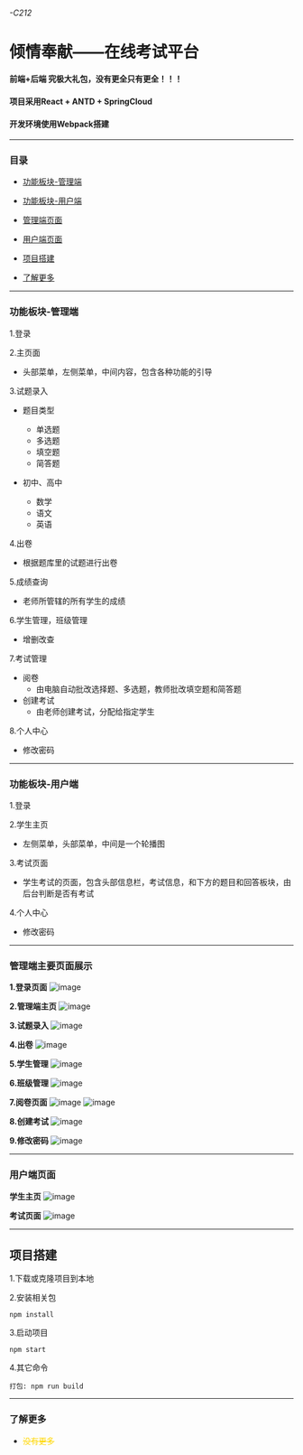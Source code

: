 ###### -C212
# 倾情奉献——在线考试平台    

#### 前端+后端  究极大礼包，没有更全只有更全！！！
#### 项目采用React + ANTD + SpringCloud
#### 开发环境使用Webpack搭建
---
### 目录
- [功能板块-管理端](#功能板块-管理端)

- [功能板块-用户端](#功能板块-用户端)

- [管理端页面](#管理端主要页面展示)

- [用户端页面](#用户端页面)

- [项目搭建](#项目搭建)

- [了解更多](#了解更多)

***
### 功能板块-管理端
1.登录

2.主页面
- 头部菜单，左侧菜单，中间内容，包含各种功能的引导

3.试题录入
- 题目类型
    - 单选题
    - 多选题
    - 填空题
    - 简答题

- 初中、高中
    - 数学
    - 语文
    - 英语

4.出卷
- 根据题库里的试题进行出卷

5.成绩查询
- 老师所管辖的所有学生的成绩

6.学生管理，班级管理
- 增删改查

7.考试管理
- 阅卷
    - 由电脑自动批改选择题、多选题，教师批改填空题和简答题
- 创建考试
    - 由老师创建考试，分配给指定学生

8.个人中心
- 修改密码

---
### 功能板块-用户端
1.登录

2.学生主页
- 左侧菜单，头部菜单，中间是一个轮播图

3.考试页面
- 学生考试的页面，包含头部信息栏，考试信息，和下方的题目和回答板块，由后台判断是否有考试

4.个人中心
- 修改密码
---

### 管理端主要页面展示
**1.登录页面**
![image](image/login.png)

**2.管理端主页**
![image](image/teacher_home.png)

**3.试题录入**
![image](image/shitiluru.png)

**4.出卷**
![image](image/chujuan.png)

**5.学生管理**
![image](image/stu_manage.png)

**6.班级管理**
![image](image/class_manage.png)

**7.阅卷页面**
![image](image/yuejuan.png)
![image](image/allpaper.png)

**8.创建考试**
![image](image/cjkaoshi.png)

**9.修改密码**
![image](image/xiugaip.png)

---

### 用户端页面

**学生主页**
![image](image/stu_homepage.png)

**考试页面**
![image](image/exam_card.png)

---

## 项目搭建

1.下载或克隆项目到本地 

2.安装相关包
 ``` 
 npm install
 ```

3.启动项目
```
npm start 
```

4.其它命令
```
打包: npm run build
```
---

### 了解更多

- <font color="#FFD700">~~没有更多~~</font>


